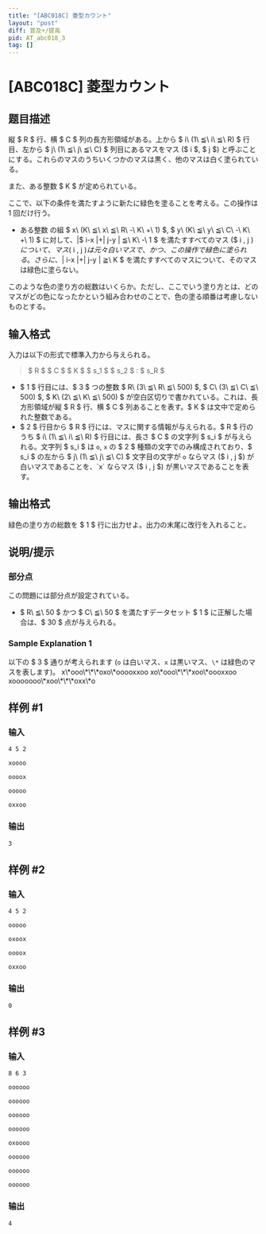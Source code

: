 ```yaml
---
title: "[ABC018C] 菱型カウント"
layout: "post"
diff: 普及+/提高
pid: AT_abc018_3
tag: []
---
```


# [ABC018C] 菱型カウント

## 题目描述

[problemUrl]: https://atcoder.jp/contests/abc018/tasks/abc018_3

縦 $ R $ 行、横 $ C $ 列の長方形領域がある。上から $ i\ (1\ ≦\ i\ ≦\ R) $ 行目、左から $ j\ (1\ ≦\ j\ ≦\ C) $ 列目にあるマスをマス ($ i $, $ j $) と呼ぶことにする。これらのマスのうちいくつかのマスは黒く、他のマスは白く塗られている。

また、ある整数 $ K $ が定められている。

ここで、以下の条件を満たすように新たに緑色を塗ることを考える。この操作は1 回だけ行う。

- ある整数 の組 $ x\ (K\ ≦\ x\ ≦\ R\ -\ K\ +\ 1) $, $ y\ (K\ ≦\ y\ ≦\ C\ -\ K\ +\ 1) $ に対して、|$ i-x $|+|$ j-y $|$ ≦\ K\ -\ 1 $ を満たすすべてのマス ($ i $,$ j $) について、マス ($ i $,$ j $) は元々白いマスで、かつ、この操作で緑色に塗られる。さらに、|$ i-x $|+|$ j-y $|$ ≧\ K $ を満たすすべてのマスについて、そのマスは緑色に塗らない。

このような色の塗り方の総数はいくらか。ただし、ここでいう塗り方とは、どのマスがどの色になったかという組み合わせのことで、色の塗る順番は考慮しないものとする。

## 输入格式

入力は以下の形式で標準入力から与えられる。

> $ R $ $ C $ $ K $ $ s_1 $ $ s_2 $ : $ s_R $

- $ 1 $ 行目には、$ 3 $ つの整数 $ R\ (3\ ≦\ R\ ≦\ 500) $, $ C\ (3\ ≦\ C\ ≦\ 500) $, $ K\ (2\ ≦\ K\ ≦\ 500) $ が空白区切りで書かれている。これは、長方形領域が縦 $ R $ 行、横 $ C $ 列あることを表す。$ K $ は文中で定められた整数である。
- $ 2 $ 行目から $ R $ 行には、マスに関する情報が与えられる。$ R $ 行のうち $ i\ (1\ ≦\ i\ ≦\ R) $ 行目には、長さ $ C $ の文字列 $ s_i $ が与えられる。文字列 $ s_i $ は `o`, `x` の $ 2 $ 種類の文字でのみ構成されており、$ s_i $ の左から $ j\ (1\ ≦\ j\ ≦\ C) $ 文字目の文字が `o` ならマス ($ i $,$ j $) が白いマスであることを、`x` ならマス ($ i $,$ j $) が黒いマスであることを表す。

## 输出格式

緑色の塗り方の総数を $ 1 $ 行に出力せよ。出力の末尾に改行を入れること。

## 说明/提示

### 部分点

この問題には部分点が設定されている。

- $ R\ ≦\ 50 $ かつ $ C\ ≦\ 50 $ を満たすデータセット $ 1 $ に正解した場合は、$ 30 $ 点が与えられる。

### Sample Explanation 1

以下の $ 3 $ 通りが考えられます (`o` は白いマス、`x` は黒いマス、`\*` は緑色のマスを表します)。 x\\\*ooo\\\*\\\*\\\*oxo\\\*ooooxxoo xo\\\*ooo\\\*\\\*\\\*xoo\\\*oooxxoo xooooooo\\\*xoo\\\*\\\*\\\*oxx\\\*o

## 样例 #1

### 输入

```
4 5 2
xoooo
oooox
ooooo
oxxoo
```

### 输出

```
3
```

## 样例 #2

### 输入

```
4 5 2
ooooo
oxoox
oooox
oxxoo
```

### 输出

```
0
```

## 样例 #3

### 输入

```
8 6 3
oooooo
oooooo
oooooo
oooooo
oxoooo
oooooo
oooooo
oooooo
```

### 输出

```
4
```

